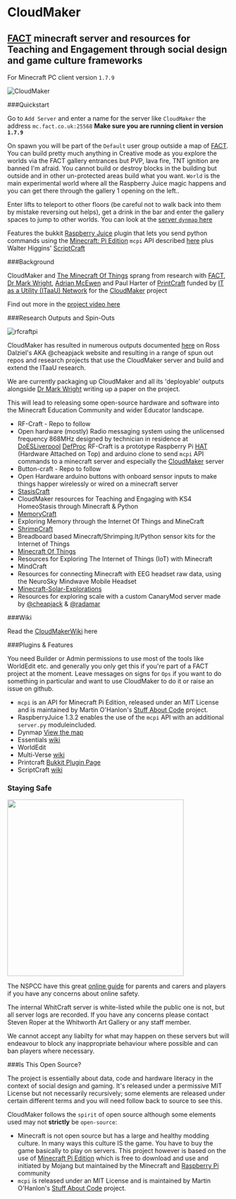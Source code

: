 # CloudMaker

## [FACT](http://fact.co.uk) minecraft server and resources for Teaching and Engagement through social design and game culture frameworks

For Minecraft PC client version `1.7.9` 

![CloudMaker](https://github.com/cheapjack/cheapjack.github.io/blob/master/tumblr_files/Cloudmaker.png)

###Quickstart

Go to `Add Server` and enter a name for the server like `CloudMaker` the address `mc.fact.co.uk:25568`
**Make sure you are running client in version `1.7.9`**

On spawn you will be part of the `Default` user group outside a map of [FACT](http://fact.co.uk/). You can build pretty much anything in Creative mode as you explore the worlds via the FACT gallery entrances but PVP, lava fire, TNT ignition are banned I'm afraid. You cannot build or destroy blocks in the building but outside and in other un-protected areas build what you want. `World` is the main experimental world where all the Raspberry Juice magic happens and you can get there through the gallery 1 opening on the left..

Enter lifts to teleport to other floors (be careful not to walk back into them by mistake reversing out helps), get a drink in the bar and enter the gallery spaces to jump to other worlds.
You can look at the [server `dynmap` here](http://mc.fact.co.uk:8124)

Features the bukkit [Raspberry Juice](https://github.com/martinohanlon/CanaryRaspberryJuice) plugin that lets you send python commands using the [Minecraft: Pi Edition](http://pi.minecraft.net/) `mcpi` API described [here](https://github.com/martinohanlon/Minecraft-Pi-API)  plus Walter Higgins' [ScriptCraft](https://github.com/walterhiggins/ScriptCraft)

###Background

CloudMaker and [The Minecraft Of Things](http://minecraftofthings.tumblr.com) sprang from research with [FACT](http://fact.co.uk/), [Dr Mark Wright](https://twitter.com/dr_mark_wright), [Adrian McEwen](http://www.mcqn.com/) and Paul Harter of [PrintCraft](http://www.printcraft.org/) funded by [IT as a Utility (ITaaU) Network](http://www.itutility.ac.uk) for the [CloudMaker](http://www.fact.co.uk/projects/cloudmaker-making-minecraft-real.aspx) project

Find out more in the [project video here](https://vimeo.com/92258008)

###Research Outputs and Spin-Outs

![rfcraftpi](https://cloud.githubusercontent.com/assets/128456/11501525/b5ac718a-982c-11e5-957e-e393b6b7c2ae.png)

CloudMaker has resulted in numerous outputs documented [here](http://cheapjack.github.io/EverythingMinecraft.html) on Ross Dalziel's AKA @cheapjack website and resulting in a range of spun out repos and research projects that use the CloudMaker server and build and extend the ITaaU research.

We are currently packaging up CloudMaker and all its 'deployable' outputs alongside [Dr Mark Wright](https://twitter.com/dr_mark_wright) writing up a paper on the project.

This will lead to releasing some open-source hardware and software into the Minecraft Education Community and wider Educator landscape.

 * RF-Craft - Repo to follow 
  * Open hardware (mostly) Radio messaging system using the unlicensed frequency 868MHz designed by technician in residence at [DoESLiverpool](http://doesliverpool.com) [DefProc](http://www.deferredprocrastination.co.uk/) RF-Craft is a prototype Raspberry Pi [HAT](https://github.com/raspberrypi/hats) (Hardware Attached on Top) and arduino clone to send `mcpi` API  commands to a minecraft server and especially the [CloudMaker](https://github.com/cheapjack/CloudMaker) server
 * Button-craft - Repo to follow
  * Open Hardware arduino buttons with onboard sensor inputs to make things happer wirelessly or wired on a minecraft server
 * [StasisCraft](https://github.com/cheapjack/StasisCraft)
  * CloudMaker resources for Teaching and Engaging with KS4 HomeoStasis through Minecraft & Python
 * [MemoryCraft](https://github.com/cheapjack/MemoryCraft)
  * Exploring Memory through the Internet Of Things and MineCraft
 * [ShrimpCraft](https://github.com/cheapjack/ShrimpCraft)
  * Breadboard based Minecraft/Shrimping.It/Python sensor kits for the Internet of Things
 * [Minecraft Of Things](https://github.com/cheapjack/MoT)
  * Resources for Exploring The Internet of Things (IoT) with Minecraft 
 * MindCraft
  * Resources for connecting Minecraft with EEG headset raw data, using the NeuroSky Mindwave Mobile Headset 
 * [Minecraft-Solar-Explorations](https://github.com/radames/Minecraft-Solar-Explorations)
  * Resources for exploring scale with a custom CanaryMod server made by [@cheapjack](https://twitter.com/cheapjack) & [@radamar](https://twitter.com/cheapjack)

###Wiki

Read the [CloudMakerWiki](https://github.com/cheapjack/CloudMaker/wiki) here

###Plugins & Features

You need Builder or Admin permissions to use most of the tools like WorldEdit etc. and generally you only get this if you're part of a FACT project at the moment. Leave messages on signs for `Ops` if you want to do something in particular and want to use CloudMaker to do it or raise an issue on github.

 * `mcpi` is an API for Minecraft Pi Edition, released under an MIT License and is maintained by Martin O'Hanlon's [Stuff About Code](http://www.stuffaboutcode.com/p/minecraft.html) project.
 * RaspberryJuice 1.3.2 enables the use of the `mcpi` API with an additional `server.py` moduleincluded.
 * Dynmap  [View the map](http://mc.fact.co.uk:8124)
 * Essentials [wiki](wiki.mc-ess.net)
 * WorldEdit
 * Multi-Verse [wiki](https://github.com/Multiverse/Multiverse-Core/wiki/basics)
 * Printcraft [Bukkit Plugin Page](http://dev.bukkit.org/bukkit-plugins/printbot/)
 * ScriptCraft [wiki](https://github.com/walterhiggins/ScriptCraft/blob/master/docs/YoungPersonsGuideToProgrammingMinecraft.md)

### Staying Safe

<img src="https://www.nspcc.org.uk/globalassets/for-go-live-images/o2-partnership/minecraft-cta-v4.png?width=400&mode=crop&anchor=middlecenter" width="400">

The NSPCC have this great [online guide](https://www.nspcc.org.uk/preventing-abuse/keeping-children-safe/online-safety/minecraft-a-parents-guide) for parents and carers and players if you have any concerns about online safety.

The internal WhitCraft server is white-listed while the public one is not, but all server logs are recorded. If you have any concerns please contact Steven Roper at the Whitworth Art Gallery or any staff member.

We cannot accept any liabilty for what may happen on these servers but will endeavour to block any inappropriate behaviour where possible and can ban players where necessary.


###Is This Open Source?

The project is essentially about data, code and hardware literacy in the context of social design and gaming. It's released under a permissive MIT License but not necessarily recursively; some elements are released under certain different terms and you will need follow back to source to see this.

CloudMaker follows the `spirit` of open source although some elements used may not **strictly** be `open-source`: 

 * Minecraft is not open source but has a large and healthy modding culture. In many ways this culture IS the game. You have to buy the game basically to play on servers. This project however is based on the use of [Minecraft Pi Edition](http://pi.minecraft.net/?page_id=14) which is free to download and use and initiated by Mojang but maintained by the Minecraft and [Raspberry Pi](http://elinux.org/RPi_Hub) community
 * `mcpi` is released under an MIT License and is maintained by Martin O'Hanlon's [Stuff About Code](http://www.stuffaboutcode.com/p/minecraft.html) project. 
